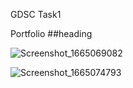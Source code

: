GDSC Task1 


Portfolio ##heading

![Screenshot_1665069082](https://user-images.githubusercontent.com/105243398/194386532-265abc44-f6b9-4e1a-8dc6-1f7b030ebc32.png)


![Screenshot_1665074793](https://user-images.githubusercontent.com/105243398/194386569-53d43a6f-6397-4a46-ac7c-c0150a5481ec.png)
